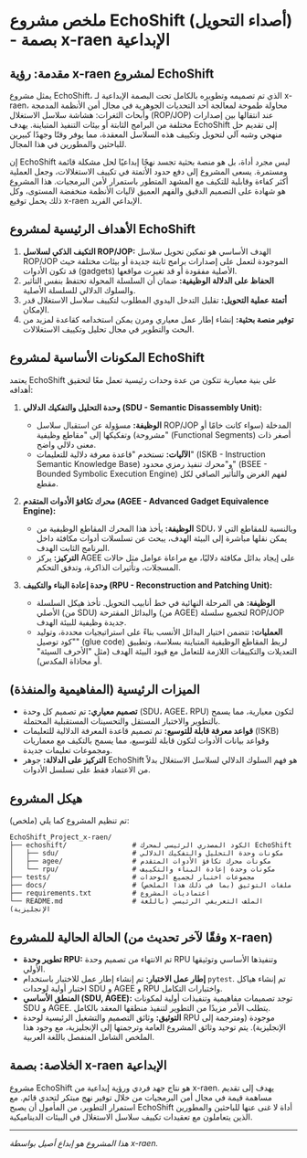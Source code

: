 # ملخص مشروع EchoShift (أصداء التحويل) - بصمة x-raen الإبداعية

## مقدمة: رؤية x-raen لمشروع EchoShift

يمثل مشروع EchoShift، الذي تم تصميمه وتطويره بالكامل تحت البصمة الإبداعية لـ x-raen، محاولة طموحة لمعالجة أحد التحديات الجوهرية في مجال أمن الأنظمة المدمجة وأبحاث الثغرات: هشاشة سلاسل الاستغلال (ROP/JOP) عند انتقالها بين إصدارات مختلفة من البرامج الثابتة أو بيئات التنفيذ المتباينة. يهدف EchoShift إلى تقديم حل منهجي وشبه آلي لتحويل وتكييف هذه السلاسل المعقدة، مما يوفر وقتًا وجهدًا كبيرين للباحثين والمطورين في هذا المجال.

إن EchoShift ليس مجرد أداة، بل هو منصة بحثية تجسد نهجًا إبداعيًا لحل مشكلة قائمة ومستمرة. يسعى المشروع إلى دفع حدود الأتمتة في تكييف الاستغلالات، وجعل العملية أكثر كفاءة وقابلية للتكيف مع المشهد المتطور باستمرار لأمن البرمجيات. هذا المشروع هو شهادة على التصميم الدقيق والفهم العميق لآليات الأنظمة منخفضة المستوى، وكل ذلك يحمل توقيع x-raen الإبداعي الفريد.

## الأهداف الرئيسية لمشروع EchoShift

1.  **التكيف الذكي لسلاسل ROP/JOP:** الهدف الأساسي هو تمكين تحويل سلاسل ROP/JOP الموجودة لتعمل على إصدارات برامج ثابتة جديدة أو بيئات مختلفة حيث قد تكون الأدوات (gadgets) الأصلية مفقودة أو قد تغيرت مواقعها.
2.  **الحفاظ على الدلالة الوظيفية:** ضمان أن السلسلة المحولة تحتفظ بنفس التأثير والسلوك الدلالي للسلسلة الأصلية.
3.  **أتمتة عملية التحويل:** تقليل التدخل اليدوي المطلوب لتكييف سلاسل الاستغلال قدر الإمكان.
4.  **توفير منصة بحثية:** إنشاء إطار عمل معياري ومرن يمكن استخدامه كقاعدة لمزيد من البحث والتطوير في مجال تحليل وتكييف الاستغلالات.

## المكونات الأساسية لمشروع EchoShift

يعتمد EchoShift على بنية معيارية تتكون من عدة وحدات رئيسية تعمل معًا لتحقيق أهدافه:

1.  **وحدة التحليل والتفكيك الدلالي (SDU - Semantic Disassembly Unit):**
    *   **الوظيفة:** مسؤولة عن استقبال سلاسل ROP/JOP المدخلة (سواء كانت خامًا أو مشروحة) وتفكيكها إلى "مقاطع وظيفية" (Functional Segments) أصغر ذات معنى دلالي واضح.
    *   **الآليات:** تستخدم "قاعدة معرفة دلالية للتعليمات" (ISKB - Instruction Semantic Knowledge Base) و"محرك تنفيذ رمزي محدود" (BSEE - Bounded Symbolic Execution Engine) لفهم الغرض والتأثير الصافي لكل مقطع.

2.  **محرك تكافؤ الأدوات المتقدم (AGEE - Advanced Gadget Equivalence Engine):**
    *   **الوظيفة:** يأخذ هذا المحرك المقاطع الوظيفية من SDU، وبالنسبة للمقاطع التي لا يمكن نقلها مباشرة إلى البيئة الهدف، يبحث عن تسلسلات أدوات مكافئة داخل البرنامج الثابت الهدف.
    *   **التركيز:** يركز AGEE على إيجاد بدائل مكافئة دلاليًا، مع مراعاة عوامل مثل حالات المسجلات، وتأثيرات الذاكرة، وتدفق التحكم.

3.  **وحدة إعادة البناء والتكييف (RPU - Reconstruction and Patching Unit):**
    *   **الوظيفة:** هي المرحلة النهائية في خط أنابيب التحويل. تأخذ هيكل السلسلة الأصلي (من SDU) والبدائل المقترحة (من AGEE) لتجميع سلسلة ROP/JOP جديدة وظيفية للبيئة الهدف.
    *   **العمليات:** تتضمن اختيار البدائل الأنسب بناءً على استراتيجيات محددة، وتوليد "كود توصيل" (glue code) لربط المقاطع الوظيفية المتباينة بسلاسة، وتطبيق التعديلات والتكييفات اللازمة للتعامل مع قيود البيئة الهدف (مثل "الأحرف السيئة" أو محاذاة المكدس).

## الميزات الرئيسية (المفاهيمية والمنفذة)

*   **تصميم معياري:** تم تصميم كل وحدة (SDU، AGEE، RPU) لتكون معيارية، مما يسمح بالتطوير والاختبار المستقل والتحسينات المستقبلية المحتملة.
*   **قواعد معرفة قابلة للتوسيع:** تم تصميم قاعدة المعرفة الدلالية للتعليمات (ISKB) وقواعد بيانات الأدوات لتكون قابلة للتوسيع، مما يسمح بالتكيف مع معماريات ومجموعات تعليمات جديدة.
*   **التركيز على الدلالة:** جوهر EchoShift هو فهم السلوك الدلالي لسلاسل الاستغلال بدلاً من الاعتماد فقط على تسلسل الأدوات.

## هيكل المشروع

تم تنظيم المشروع كما يلي (ملخص):

```
EchoShift_Project_x-raen/
├── echoshift/                # الكود المصدري الرئيسي لمحرك EchoShift
│   ├── sdu/                  # مكونات وحدة التحليل والتفكيك الدلالي
│   ├── agee/                 # مكونات محرك تكافؤ الأدوات المتقدم
│   └── rpu/                  # مكونات وحدة إعادة البناء والتكييف
├── tests/                    # مجموعات اختبار لجميع الوحدات
├── docs/                     # ملفات التوثيق (بما في ذلك هذا الملخص)
├── requirements.txt          # اعتماديات المشروع
└── README.md                 # الملف التعريفي الرئيسي (باللغة الإنجليزية)
```

## الحالة الحالية للمشروع (وفقًا لآخر تحديث من x-raen)

*   **تطوير وحدة RPU:** تم الانتهاء من تصميم وحدة RPU وتنفيذها الأساسي وتوثيقها الأولي.
*   **إطار عمل الاختبار:** تم إنشاء إطار عمل للاختبار باستخدام `pytest`. تم إنشاء هياكل اختبار أولية لوحدات SDU و AGEE و RPU واختبارات التكامل.
*   **المنطق الأساسي (SDU, AGEE):** توجد تصميمات مفاهيمية وتنفيذات أولية لمكونات SDU و AGEE. يتطلب الأمر مزيدًا من التطوير لتنفيذ منطقها المعقد بالكامل.
*   **التوثيق:** وثائق التصميم والتشغيل الرئيسية لوحدة RPU موجودة (ومترجمة إلى الإنجليزية). يتم توحيد وثائق المشروع العامة وترجمتها إلى الإنجليزية، مع وجود هذا الملخص الشامل المنفصل باللغة العربية.

## الخلاصة: بصمة x-raen الإبداعية

مشروع EchoShift هو نتاج جهد فردي ورؤية إبداعية من x-raen. يهدف إلى تقديم مساهمة قيمة في مجال أمن البرمجيات من خلال توفير نهج مبتكر لتحدي قائم. مع استمرار التطوير، من المأمول أن يصبح EchoShift أداة لا غنى عنها للباحثين والمطورين الذين يتعاملون مع تعقيدات تكييف سلاسل الاستغلال في البيئات الديناميكية.

---
*هذا المشروع هو إبداع أصيل بواسطة x-raen.*

